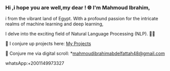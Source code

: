 ### Hi ,i hope you are well,my dear ! 🌐  I'm Mahmoud Ibrahim,

i from the vibrant land of Egypt. With a profound passion for the intricate realms of machine learning and deep learning,

I delve into the exciting field of Natural Language Processing (NLP). 🧞‍♂️

🔮 I conjure up projects here: [My Projects](https://github.com/MahmoudIbrahims?tab=repositories)

📧 Conjure me via digital scroll: *mahmoudibrahimabdelfattah48@gmail.com

 whatsApp:+2001149973327


